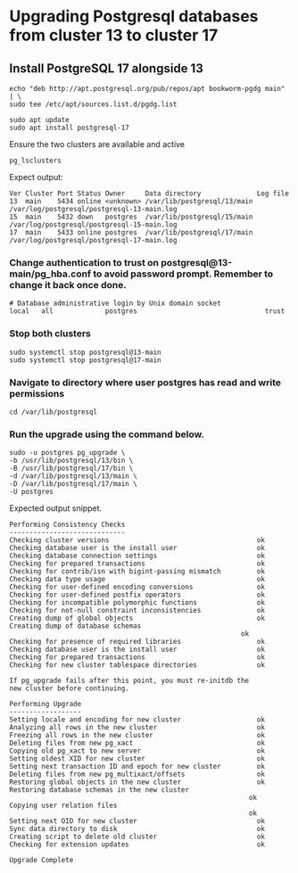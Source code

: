 # Upgrading Postgresql databases from cluster 13 to cluster 17
## Install PostgreSQL 17 alongside 13

    echo "deb http://apt.postgresql.org/pub/repos/apt bookworm-pgdg main" | \
    sudo tee /etc/apt/sources.list.d/pgdg.list

    sudo apt update
    sudo apt install postgresql-17

Ensure the two clusters are available and active

    pg_lsclusters

Expect output:

    Ver Cluster Port Status Owner     Data directory              Log file
    13  main    5434 online <unknown> /var/lib/postgresql/13/main /var/log/postgresql/postgresql-13-main.log
    15  main    5432 down   postgres  /var/lib/postgresql/15/main /var/log/postgresql/postgresql-15-main.log
    17  main    5433 online postgres  /var/lib/postgresql/17/main /var/log/postgresql/postgresql-17-main.log    

### Change authentication to trust on postgresql@13-main/pg_hba.conf to avoid password prompt. Remember to change it back once done.


    # Database administrative login by Unix domain socket
    local   all             postgres                                trust


### Stop both clusters

    sudo systemctl stop postgresql@13-main
    sudo systemctl stop postgresql@17-main
 

### Navigate to directory where user postgres has read and write permissions

    cd /var/lib/postgresql

### Run the upgrade using the command below.

    sudo -u postgres pg_upgrade \
    -b /usr/lib/postgresql/13/bin \
    -B /usr/lib/postgresql/17/bin \
    -d /var/lib/postgresql/13/main \
    -D /var/lib/postgresql/17/main \
    -U postgres

Expected output snippet.

    Performing Consistency Checks
    -----------------------------
    Checking cluster versions                                     ok
    Checking database user is the install user                    ok
    Checking database connection settings                         ok
    Checking for prepared transactions                            ok
    Checking for contrib/isn with bigint-passing mismatch         ok
    Checking data type usage                                      ok
    Checking for user-defined encoding conversions                ok
    Checking for user-defined postfix operators                   ok
    Checking for incompatible polymorphic functions               ok
    Checking for not-null constraint inconsistencies              ok
    Creating dump of global objects                               ok
    Creating dump of database schemas                             
                                                              ok
    Checking for presence of required libraries                   ok
    Checking database user is the install user                    ok
    Checking for prepared transactions                            ok
    Checking for new cluster tablespace directories               ok

    If pg_upgrade fails after this point, you must re-initdb the
    new cluster before continuing.

    Performing Upgrade
    ------------------
    Setting locale and encoding for new cluster                   ok
    Analyzing all rows in the new cluster                         ok
    Freezing all rows in the new cluster                          ok
    Deleting files from new pg_xact                               ok
    Copying old pg_xact to new server                             ok
    Setting oldest XID for new cluster                            ok
    Setting next transaction ID and epoch for new cluster         ok
    Deleting files from new pg_multixact/offsets                  ok
    Restoring global objects in the new cluster                   ok
    Restoring database schemas in the new cluster                 
                                                                ok
    Copying user relation files                                   
                                                                ok
    Setting next OID for new cluster                              ok
    Sync data directory to disk                                   ok
    Creating script to delete old cluster                         ok
    Checking for extension updates                                ok

    Upgrade Complete